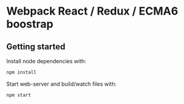 # Webpack React / Redux / ECMA6 boostrap

## Getting started

Install node dependencies with:

```bash
npm install
```

Start web-server and build/watch files with:
 
```bash
npm start
```
